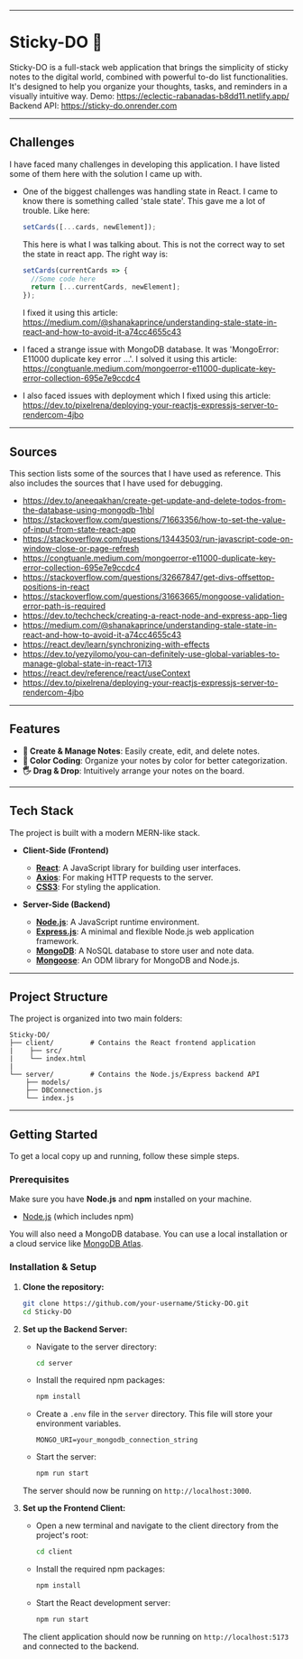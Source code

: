 
-----

# Sticky-DO 📝

[](https://github.com/)
[](https://reactjs.org/)
[](https://nodejs.org/)

Sticky-DO is a full-stack web application that brings the simplicity of sticky notes to the digital world, combined with powerful to-do list functionalities. It's designed to help you organize your thoughts, tasks, and reminders in a visually intuitive way. Demo: https://eclectic-rabanadas-b8dd11.netlify.app/ Backend API: https://sticky-do.onrender.com

-----

## Challenges

I have faced many challenges in developing this application. I have listed some of them here with the solution I came up with.

* One of the biggest challenges was handling state in React. I came to know there is something called 'stale state'. This gave me a lot of trouble. Like here:

  ```js
  setCards([...cards, newElement]);
  ```

  This here is what I was talking about. This is not the correct way to set the state in react app. The right way is:

  ```js
  setCards(currentCards => {
    //Some code here
    return [...currentCards, newElement];
  });
  ```
  I fixed it using this article: https://medium.com/@shanakaprince/understanding-stale-state-in-react-and-how-to-avoid-it-a74cc4655c43

* I faced a strange issue with MongoDB database. It was 'MongoError: E11000 duplicate key error ...'. I solved it using this article: https://congtuanle.medium.com/mongoerror-e11000-duplicate-key-error-collection-695e7e9ccdc4

* I also faced issues with deployment which I fixed using this article: https://dev.to/pixelrena/deploying-your-reactjs-expressjs-server-to-rendercom-4jbo
-----

## Sources

This section lists some of the sources that I have used as reference. This also includes the sources that I have used for debugging.

  * https://dev.to/aneeqakhan/create-get-update-and-delete-todos-from-the-database-using-mongodb-1hbl
  * https://stackoverflow.com/questions/71663356/how-to-set-the-value-of-input-from-state-react-app
  * https://stackoverflow.com/questions/13443503/run-javascript-code-on-window-close-or-page-refresh
  * https://congtuanle.medium.com/mongoerror-e11000-duplicate-key-error-collection-695e7e9ccdc4
  * https://stackoverflow.com/questions/32667847/get-divs-offsettop-positions-in-react
  * https://stackoverflow.com/questions/31663665/mongoose-validation-error-path-is-required
  * https://dev.to/techcheck/creating-a-react-node-and-express-app-1ieg
  * https://medium.com/@shanakaprince/understanding-stale-state-in-react-and-how-to-avoid-it-a74cc4655c43
  * https://react.dev/learn/synchronizing-with-effects
  * https://dev.to/yezyilomo/you-can-definitely-use-global-variables-to-manage-global-state-in-react-17l3
  * https://react.dev/reference/react/useContext
  * https://dev.to/pixelrena/deploying-your-reactjs-expressjs-server-to-rendercom-4jbo


-----

##  Features

  * **📝 Create & Manage Notes**: Easily create, edit, and delete notes.
  * **🎨 Color Coding**: Organize your notes by color for better categorization.
  * **🖐️ Drag & Drop**: Intuitively arrange your notes on the board.

-----

##  Tech Stack

The project is built with a modern MERN-like stack.

  * **Client-Side (Frontend)**

      * **[React](https://reactjs.org/)**: A JavaScript library for building user interfaces.
      * **[Axios](https://axios-http.com/)**: For making HTTP requests to the server.
      * **[CSS3](https://developer.mozilla.org/en-US/docs/Web/CSS)**: For styling the application.

  * **Server-Side (Backend)**

      * **[Node.js](https://nodejs.org/)**: A JavaScript runtime environment.
      * **[Express.js](https://expressjs.com/)**: A minimal and flexible Node.js web application framework.
      * **[MongoDB](https://www.mongodb.com/)**: A NoSQL database to store user and note data.
      * **[Mongoose](https://mongoosejs.com/)**: An ODM library for MongoDB and Node.js.

-----

##  Project Structure

The project is organized into two main folders:

```
Sticky-DO/
├── client/         # Contains the React frontend application
|    ├── src/
|    └── index.html
|    
└── server/         # Contains the Node.js/Express backend API
    ├── models/
    ├── DBConnection.js
    └── index.js
```

-----

##  Getting Started

To get a local copy up and running, follow these simple steps.

###  Prerequisites

Make sure you have **Node.js** and **npm** installed on your machine.

  * [Node.js](https://nodejs.org/) (which includes npm)

You will also need a MongoDB database. You can use a local installation or a cloud service like [MongoDB Atlas](https://www.mongodb.com/cloud/atlas).

###  Installation & Setup

1.  **Clone the repository:**

    ```sh
    git clone https://github.com/your-username/Sticky-DO.git
    cd Sticky-DO
    ```

2.  **Set up the Backend Server:**

      * Navigate to the server directory:
        ```sh
        cd server
        ```
      * Install the required npm packages:
        ```sh
        npm install
        ```
      * Create a `.env` file in the `server` directory. This file will store your environment variables.
        ```env
        MONGO_URI=your_mongodb_connection_string
        ```
      * Start the server:
        ```sh
        npm run start
        ```

    The server should now be running on `http://localhost:3000`.

3.  **Set up the Frontend Client:**

      * Open a new terminal and navigate to the client directory from the project's root:
        ```sh
        cd client
        ```
      * Install the required npm packages:
        ```sh
        npm install
        ```
      * Start the React development server:
        ```sh
        npm run start
        ```

    The client application should now be running on `http://localhost:5173` and connected to the backend.